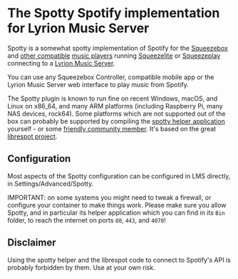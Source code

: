 The Spotty Spotify implementation for Lyrion Music Server
=====

Spotty is a somewhat spotty implementation of Spotify for the [Squeezebox](https://lms-community.github.io/players-and-controllers/) and [other compatible](https://www.picoreplayer.org) [music players](https://www.max2play.com) running [Squeezelite](https://github.com/ralph-irving/squeezelite) or [Squeezeplay](https://github.com/ralph-irving/squeezeplay) connecting to a [Lyrion Music Server](https://lms-community.github.io/getting-started/).

You can use any Squeezebox Controller, compatible mobile app or the Lyrion Music Server web interface to play music from Spotify.

The Spotty plugin is known to run fine on recent Windows, macOS, and Linux on x86_64, and many ARM platforms (including Raspberry Pi, many NAS devices, rock64). Some platforms which are not supported out of the box can probably be supported by compiling the [spotty helper application](https://github.com/michaelherger/librespot) yourself - or some [friendly community member](http://www.neversimple.eu/spotty-for-freebsd.html). It's based on the great [librespot project](https://github.com/librespot-org/librespot).

Configuration
---

Most aspects of the Spotty configuration can be configured in LMS directly, in Settings/Advanced/Spotty.

IMPORTANT: on some systems you might need to tweak a firewall, or configure your container to make things work. Please make sure you allow Spotty, and in particular its helper application which you can find in its `Bin` folder, to reach the internet on ports `80`, `443`, and `4070`!

Disclaimer
---

Using the spotty helper and the librespot code to connect to Spotify's API is probably forbidden by them. Use at your own risk.

